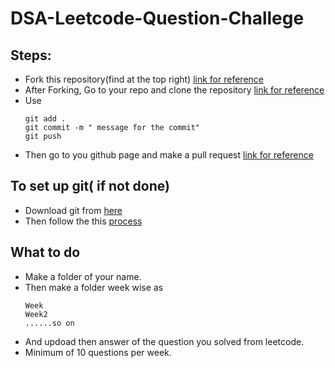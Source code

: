 # DSA-Leetcode-Question-Challege

## Steps:
- Fork this repository(find at the top right) [link for reference](https://www.youtube.com/watch?v=_NrSWLQsDL4&list=PLRqwX-V7Uu6ZF9C0YMKuns9sLDzK6zoiV&index=3)
- After Forking, Go to your repo and clone the repository [link for reference](https://www.youtube.com/watch?v=yXT1ElMEkW8&list=PLRqwX-V7Uu6ZF9C0YMKuns9sLDzK6zoiV&index=6)
- Use
  ```text
  git add .
  git commit -m " message for the commit"
  git push
  ```
- Then go to you github page and make a pull request [link for reference](https://www.youtube.com/watch?v=_NrSWLQsDL4&list=PLRqwX-V7Uu6ZF9C0YMKuns9sLDzK6zoiV&index=3)

## To set up git( if not done)
- Download git from [here](https://git-scm.com/download/win)
- Then follow the this [process](https://www.youtube.com/watch?v=j-g8AXr4nR4)

## What to do
- Make a folder of your name.
- Then make a folder week wise as
  ```text
  Week
  Week2
  ......so on
  ```
- And updoad then answer of the question you solved from leetcode.
- Minimum of 10 questions per week. 
